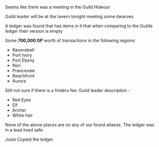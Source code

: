 Seems like there was a meeting in the Guild Hideout

Guild leader will be at the tavern tonight meeting some dwarves

A ledger was found that has items in it that when comparing to the Guilds ledger their version is empty 

Some **700,000 GP** worth of transactions in the following regions
- Ravensbell
- Port Ivory 
- Port Ebony 
- Nori
- Prancevale
- Beachfront
- Aurora

Still not sure if there is a finders fee. 
Guild leader description - 
- Red Eyes 
- Elf 
- Archer
- White hair

None of the above places are on any of our found atlases. 
The ledger was in a lead lined safe. 

Josie Copied the ledger 